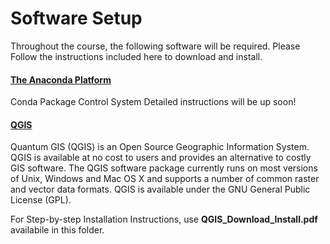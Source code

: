 # Software Setup

Throughout the course, the following software will be required. Please Follow the instructions included here to download and install.

#### [The Anaconda Platform](https://www.continuum.io/downloads)

Conda Package Control System
Detailed instructions will be up soon!

#### [QGIS](http://www.qgis.org/en/site/forusers/download.html)
Quantum GIS (QGIS) is an Open Source Geographic Information System. QGIS is available at no cost to users and provides an alternative to costly GIS software. The QGIS software package currently runs on most versions of Unix, Windows and Mac OS X and supports a number of common raster and vector data formats. QGIS is available under the GNU General Public License (GPL). 

For Step-by-step Installation Instructions, use __QGIS_Download_Install.pdf__ availabile in this folder.
